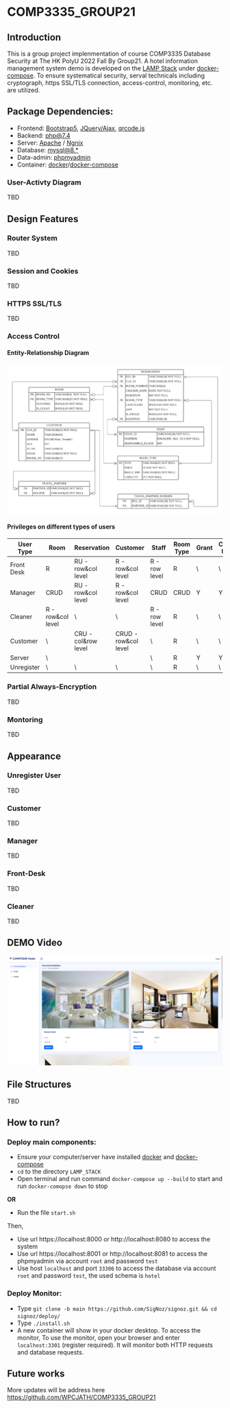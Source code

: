 # COMP3335_GROUP21

## Introduction
This is a group project implenmentation of course COMP3335 Database Security at The HK PolyU 2022 Fall By Group21. A hotel information management system demo is developed on the [LAMP Stack](https://en.wikipedia.org/wiki/LAMP_(software_bundle)) under [docker-compose](https://docs.docker.com/compose/). To ensure systematical security, serval technicals including cryptograph, https SSL/TLS connection, access-control, monitoring, etc. are utilized. 

## Package Dependencies:
- Frontend: [Bootstrap5](https://getbootstrap.com), [JQuery/Ajax](https://jquery.com), [qrcode.js](https://davidshimjs.github.io/qrcodejs/)
- Backend: [php@7.4](https://www.php.net)
- Server: [Apache](https://www.apache.org) / [Ngnix](https://www.nginx.com)
- Database: [mysql@8.*](https://www.mysql.com)
- Data-admin: [phpmyadmin](https://www.phpmyadmin.net)
- Container: [docker](https://www.docker.com)/[docker-compose](https://docs.docker.com/compose/)

### User-Activty Diagram
TBD

## Design Features
### Router System
TBD

### Session and Cookies
TBD

### HTTPS SSL/TLS
TBD

### Access Control
#### Entity-Relationship Diagram
![ERD](./images/ERD.png)

#### Privileges on different types of users
| User Type  | Room              | Reservation        | Customer             | Staff         | Room Type | Grant | Create User |
|------------|-------------------|--------------------|----------------------|---------------|-----------|-------|-------------|
| Front Desk | R                 | RU - row&col level | R - row&col level    | R - row level | R         | \     | \           |
| Manager    | CRUD              | RU - row&col level | R - row&col level    | CRUD          | CRUD      | Y     | Y           |
| Cleaner    | R - row&col level | \                  | \                    | R - row level | R         | \     | \           |
| Customer   | \                 | CRU -col&row level | CRUD - row&col level | \             | R         | \     | \           |
| Server     | \                 |                    |                      | \             | R         | Y     | Y           |
| Unregister | \                 | \                  | \                    | \             | R         | \     | \           |

### Partial Always-Encryption
TBD

### Montoring
TBD



## Appearance
###  Unregister User
TBD

### Customer
TBD

### Manager
TBD

### Front-Desk
TBD

### Cleaner
TBD


## DEMO Video
[![Watch the video](./images/demo.png)](https://www.youtube-nocookie.com/embed/CWA3R_60B8s)

## File Structures
TBD

## How to run?

### Deploy main components:

- Ensure your computer/server have installed [docker](https://www.docker.com) and [docker-compose](https://docs.docker.com/compose/)
- `cd` to the directory `LAMP_STACK`
- Open terminal and run command `docker-compose up --build` to start and run `docker-comopse down` to stop

**OR**

- Run the file `start.sh`

Then,
- Use url https://localhost:8000 or http://localhost:8080 to access the system
- Use url https://localhost:8001 or http://localhost:8081 to access the phpmyadmin via account `root` and password `test`
- Use host `localhost` and port `33306` to access the database via account `root` and password `test`, the used schema is `hotel`

### Deploy Monitor:

* Type `git clone -b main https://github.com/SigNoz/signoz.git && cd signoz/deploy/`
* Type `./install.sh`
* A new container will show in your docker desktop. To access the monitor, To use the monitor, open your browser and enter `localhost:3301` (register required). It will monitor both HTTP requests and database requests.

## Future works

More updates will be address here https://github.com/WPCJATH/COMP3335_GROUP21
